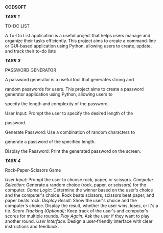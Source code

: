 ****CODSOFT****

***TASK 1***

TO-DO LIST

A To-Do List application is a useful project that helps users manage
and organize their tasks efficiently. This project aims to create a
command-line or GUI-based application using Python, allowing users to create, update, and track their to-do lists


***TASK 3***

PASSWORD GENERATOR

A password generator is a useful tool that generates strong and

random passwords for users. This project aims to create a
password generator application using Python, allowing users to

specify the length and complexity of the password.

User Input: Prompt the user to specify the desired length of the

password.

Generate Password: Use a combination of random characters to

generate a password of the specified length.

Display the Password: Print the generated password on the screen.

***TASK 4***

Rock-Paper-Scissors Game


*User Input:* Prompt the user to choose rock, paper, or scissors.
*Computer Selection:* Generate a random choice (rock, paper, or scissors) for
the computer.
*Game Logic:* Determine the winner based on the user's choice and the
computer's choice.
Rock beats scissors, scissors beat paper, and paper beats rock.
*Display Result:* Show the user's choice and the computer's choice.
Display the result, whether the user wins, loses, or it's a tie.
*Score Tracking (Optional):* Keep track of the user's and computer's scores for
multiple rounds.
*Play Again:* Ask the user if they want to play another round.
*User Interface:* Design a user-friendly interface with clear instructions and
feedback.
